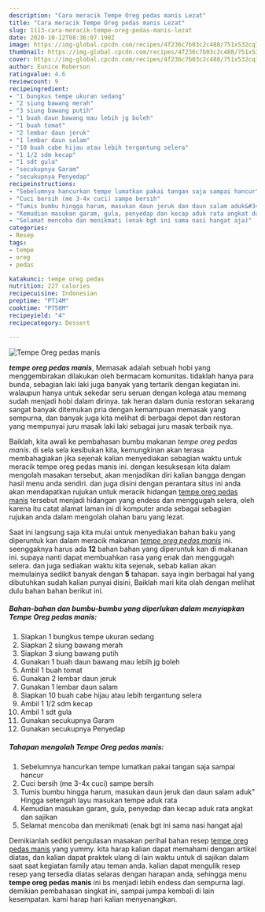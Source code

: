 ```yaml
---
description: "Cara meracik Tempe Oreg pedas manis Lezat"
title: "Cara meracik Tempe Oreg pedas manis Lezat"
slug: 1113-cara-meracik-tempe-oreg-pedas-manis-lezat
date: 2020-10-12T08:36:07.198Z
image: https://img-global.cpcdn.com/recipes/4f236c7b03c2c488/751x532cq70/tempe-oreg-pedas-manis-foto-resep-utama.jpg
thumbnail: https://img-global.cpcdn.com/recipes/4f236c7b03c2c488/751x532cq70/tempe-oreg-pedas-manis-foto-resep-utama.jpg
cover: https://img-global.cpcdn.com/recipes/4f236c7b03c2c488/751x532cq70/tempe-oreg-pedas-manis-foto-resep-utama.jpg
author: Eunice Roberson
ratingvalue: 4.6
reviewcount: 9
recipeingredient:
- "1 bungkus tempe ukuran sedang"
- "2 siung bawang merah"
- "3 siung bawang putih"
- "1 buah daun bawang mau lebih jg boleh"
- "1 buah tomat"
- "2 lembar daun jeruk"
- "1 lembar daun salam"
- "10 buah cabe hijau atau lebih tergantung selera"
- "1 1/2 sdm kecap"
- "1 sdt gula"
- "secukupnya Garam"
- "secukupnya Penyedap"
recipeinstructions:
- "Sebelumnya hancurkan tempe lumatkan pakai tangan saja sampai hancur"
- "Cuci bersih (me 3-4x cuci) sampe bersih"
- "Tumis bumbu hingga harum, masukan daun jeruk dan daun salam aduk&#34; Hingga setengah layu masukan tempe aduk rata"
- "Kemudian masukan garam, gula, penyedap dan kecap aduk rata angkat dan sajikan"
- "Selamat mencoba dan menikmati (enak bgt ini sama nasi hangat aja)"
categories:
- Resep
tags:
- tempe
- oreg
- pedas

katakunci: tempe oreg pedas 
nutrition: 227 calories
recipecuisine: Indonesian
preptime: "PT14M"
cooktime: "PT58M"
recipeyield: "4"
recipecategory: Dessert

---
```



![Tempe Oreg pedas manis](https://img-global.cpcdn.com/recipes/4f236c7b03c2c488/751x532cq70/tempe-oreg-pedas-manis-foto-resep-utama.jpg)

<b><i>tempe oreg pedas manis</i></b>, Memasak adalah sebuah hobi yang menggembirakan dilakukan oleh bermacam komunitas. tidaklah hanya para bunda, sebagian laki laki juga banyak yang tertarik dengan kegiatan ini. walaupun hanya untuk sekedar seru seruan dengan kolega atau memang sudah menjadi hobi dalam dirinya. tak heran dalam dunia restoran sekarang sangat banyak ditemukan pria dengan kemampuan memasak yang sempurna, dan banyak juga kita melihat di berbagai depot dan restoran yang mempunyai juru masak laki laki sebagai juru masak terbaik nya.

Baiklah, kita awali ke pembahasan bumbu makanan <i>tempe oreg pedas manis</i>. di sela sela kesibukan kita, kemungkinan akan terasa membahagiakan jika sejenak kalian menyediakan sebagian waktu untuk meracik tempe oreg pedas manis ini. dengan kesuksesan kita dalam mengolah masakan tersebut, akan menjadikan diri kalian bangga dengan hasil menu anda sendiri. dan juga disini dengan perantara situs ini anda akan mendapatkan rujukan untuk meracik hidangan <u>tempe oreg pedas manis</u> tersebut menjadi hidangan yang endess dan menggugah selera, oleh karena itu catat alamat laman ini di komputer anda sebagai sebagian rujukan anda dalam mengolah olahan baru yang lezat.




Saat ini langsung saja kita mulai untuk menyediakan bahan baku yang diperuntuk kan dalam meracik makanan <u><i>tempe oreg pedas manis</i></u> ini. seenggaknya harus ada <b>12</b> bahan bahan yang diperuntuk kan di makanan ini. supaya nanti dapat membuahkan rasa yang enak dan menggugah selera. dan juga sediakan waktu kita sejenak, sebab kalian akan memulainya sedikit banyak dengan <b>5</b> tahapan. saya ingin berbagai hal yang dibutuhkan sudah kalian punyai disini, Baiklah mari kita olah dengan melihat dulu bahan bahan berikut ini.

<!--inarticleads1-->

##### Bahan-bahan dan bumbu-bumbu yang diperlukan dalam menyiapkan Tempe Oreg pedas manis:

1. Siapkan 1 bungkus tempe ukuran sedang
1. Siapkan 2 siung bawang merah
1. Siapkan 3 siung bawang putih
1. Gunakan 1 buah daun bawang mau lebih jg boleh
1. Ambil 1 buah tomat
1. Gunakan 2 lembar daun jeruk
1. Gunakan 1 lembar daun salam
1. Siapkan 10 buah cabe hijau atau lebih tergantung selera
1. Ambil 1 1/2 sdm kecap
1. Ambil 1 sdt gula
1. Gunakan secukupnya Garam
1. Gunakan secukupnya Penyedap




<!--inarticleads2-->

##### Tahapan mengolah Tempe Oreg pedas manis:

1. Sebelumnya hancurkan tempe lumatkan pakai tangan saja sampai hancur
1. Cuci bersih (me 3-4x cuci) sampe bersih
1. Tumis bumbu hingga harum, masukan daun jeruk dan daun salam aduk&#34; Hingga setengah layu masukan tempe aduk rata
1. Kemudian masukan garam, gula, penyedap dan kecap aduk rata angkat dan sajikan
1. Selamat mencoba dan menikmati (enak bgt ini sama nasi hangat aja)




Demikianlah sedikit pengulasan masakan perihal bahan resep <u>tempe oreg pedas manis</u> yang yummy. kita harap kalian dapat memahami dengan artikel diatas, dan kalian dapat praktek ulang di lain waktu untuk di sajikan dalam saat saat kegiatan family atau teman anda. kalian dapat mengulik resep resep yang tersedia diatas selaras dengan harapan anda, sehingga menu <b>tempe oreg pedas manis</b> ini bs menjadi lebih endess dan sempurna lagi. demikian pembahasan singkat ini, sampai jumpa kembali di lain kesempatan. kami harap hari kalian menyenangkan.
